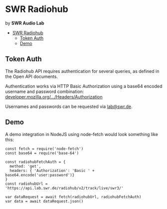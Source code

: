 # SWR Radiohub

by **SWR Audio Lab**

- [SWR Radiohub](#swr-radiohub)
  - [Token Auth](#token-auth)
  - [Demo](#demo)

## Token Auth

The Radiohub API requires authentication for several queries, as defined in the Open API documents.

Authentication works via HTTP Basic Authorization using a base64 encoded username and password combination: [developer.mozilla.org/.../Headers/Authorization](https://developer.mozilla.org/en-US/docs/Web/HTTP/Headers/Authorization)

Usernames and passwords can be requested via [lab@swr.de](mailto:lab@swr.de).

## Demo

A demo integration in NodeJS using node-fetch would look something like this:

```JS
const fetch = require('node-fetch')
const base64 = require('base-64')

const radiohubFetchAuth = {
  method: 'get',
  headers: { 'Authorization': 'Basic ' + base64.encode('user:password')}
}
const radiohubUrl = 'https://api.lab.swr.de/radiohub/v2/track/live/swr3/'

var dataRequest = await fetch(radiohubUrl, radiohubFetchAuth)
var data = await dataRequest.json()
```

